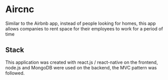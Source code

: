 # Aircnc
Similar to the Airbnb app, instead of people looking for homes, this app allows companies to rent space for their employees to work for a period of time

## Stack
This application was created with react.js / react-native on the frontend, node.js and MongoDB were used on the backend, the MVC pattern was followed.
